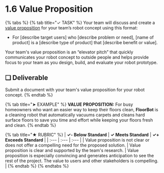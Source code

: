 # 1.6 Value Proposition

{% tabs %}
{% tab title="✓ TASK" %}
Your team will discuss and create a [value proposition](https://docs.idew.org/principles-and-practices/practices/design-practices/value-proposition) for your team’s robot concept using this format:

* For \[describe target users\] who \[describe problem or need\], \[name of product\] is a \[describe type of product\] that \[describe benefit or value\].

Your team's value proposition is an “elevator pitch” that quickly communicates your robot concept to outside people and helps provide focus to your team as you design, build, and evaluate your robot prototype.

## **❏ Deliverable**

Submit a document with your team's value proposition for your robot concept.
{% endtab %}

{% tab title="➤ EXAMPLE" %}
**VALUE PROPOSITION:** For busy homeowners who want an easier way to keep their floors clean, **FloorBot** is a cleaning robot that automatically vacuums carpets and cleans hard surface floors to save you time and effort while keeping your floors fresh and clean.
{% endtab %}

{% tab title="★ RUBRIC" %}
| **✓- Below Standard** | **✓ Meets Standard** | **✓+ Exceeds Standard** |
| :--- | :--- | :--- |
| Value proposition is not clear or does not offer a compelling need for the proposed solution. | Value proposition is clear and supported by the team's research. | Value proposition is especially convincing and generates anticipation to see the rest of the project. The value to users and other stakeholders is compelling. |
{% endtab %}
{% endtabs %}



